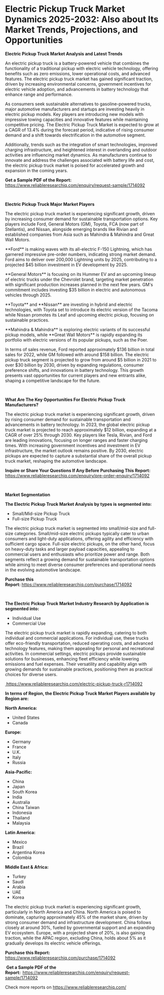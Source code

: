 <p><h1>Electric Pickup Truck Market Dynamics 2025-2032: Also about Its Market Trends, Projections, and Opportunities</h1></p><p><strong>Electric Pickup Truck Market Analysis and Latest Trends</strong></p>
<p><p>An electric pickup truck is a battery-powered vehicle that combines the functionality of a traditional pickup with electric vehicle technology, offering benefits such as zero emissions, lower operational costs, and advanced features. The electric pickup truck market has gained significant traction, driven by increasing environmental concerns, government incentives for electric vehicle adoption, and advancements in battery technology that enhance range and performance.</p><p>As consumers seek sustainable alternatives to gasoline-powered trucks, major automotive manufacturers and startups are investing heavily in electric pickup models. Key players are introducing new models with impressive towing capacities and innovative features while maintaining competitive pricing. The Electric Pickup Truck Market is expected to grow at a CAGR of 13.4% during the forecast period, indicative of rising consumer demand and a shift towards electrification in the automotive segment.</p><p>Additionally, trends such as the integration of smart technologies, improved charging infrastructure, and heightened interest in overlanding and outdoor activities are influencing market dynamics. As manufacturers continue to innovate and address the challenges associated with battery life and cost, the electric pickup truck market is poised for accelerated growth and expansion in the coming years.</p></p>
<p><strong>Get a Sample PDF of the Report:&nbsp;</strong> <a href="https://www.reliableresearchiq.com/enquiry/request-sample/1714092?utm_campaign=3200&utm_medium=2&utm_source=Github&utm_content=ia&utm_term=28032025&utm_id=electric-pickup-truck">https://www.reliableresearchiq.com/enquiry/request-sample/1714092</a></p>
<p>&nbsp;</p>
<p><strong>Electric Pickup Truck Major Market Players</strong></p>
<p><p>The electric pickup truck market is experiencing significant growth, driven by increasing consumer demand for sustainable transportation options. Key players include Ford, General Motors (GM), Toyota, FCA (now part of Stellantis), and Nissan, alongside emerging brands like Rivian and established companies from Asia such as Mahindra & Mahindra and Great Wall Motors.</p><p>**Ford** is making waves with its all-electric F-150 Lightning, which has garnered impressive pre-order numbers, indicating strong market demand. Ford aims to deliver over 200,000 Lightning units by 2025, contributing to a projected $45 billion investment in EV development by 2025.</p><p>**General Motors** is focusing on its Hummer EV and an upcoming lineup of electric trucks under the Chevrolet brand, targeting market penetration with significant production increases planned in the next few years. GM's commitment includes investing $35 billion in electric and autonomous vehicles through 2025.</p><p>**Toyota** and **Nissan** are investing in hybrid and electric technologies, with Toyota set to introduce its electric version of the Tacoma while Nissan promotes its Leaf and upcoming electric pickup, focusing on sustainable practices.</p><p>**Mahindra & Mahindra** is exploring electric variants of its successful pickup models, while **Great Wall Motors** is rapidly expanding its portfolio with electric versions of its popular pickups, such as the Poer.</p><p>In terms of sales revenue, Ford reported approximately $136 billion in total sales for 2022, while GM followed with around $158 billion. The electric pickup truck segment is projected to grow from around $5 billion in 2021 to over $30 billion by 2030, driven by expanding regulations, consumer preference shifts, and innovations in battery technology. This growth presents vast opportunities for current players and new entrants alike, shaping a competitive landscape for the future.</p></p>
<p>&nbsp;</p>
<p><strong>What Are The Key Opportunities For Electric Pickup Truck Manufacturers?</strong></p>
<p><p>The electric pickup truck market is experiencing significant growth, driven by rising consumer demand for sustainable transportation and advancements in battery technology. In 2023, the global electric pickup truck market is projected to reach approximately $12 billion, expanding at a CAGR of over 25% through 2030. Key players like Tesla, Rivian, and Ford are leading innovations, focusing on longer ranges and faster charging times. With increasing government incentives and investment in EV infrastructure, the market outlook remains positive. By 2030, electric pickups are expected to capture a substantial share of the overall pickup truck market, reshaping the automotive landscape.</p></p>
<p><strong>Inquire or Share Your Questions If Any Before Purchasing This Report:</strong> <a href="https://www.reliableresearchiq.com/enquiry/pre-order-enquiry/1714092?utm_campaign=3200&utm_medium=2&utm_source=Github&utm_content=ia&utm_term=28032025&utm_id=electric-pickup-truck">https://www.reliableresearchiq.com/enquiry/pre-order-enquiry/1714092</a></p>
<p>&nbsp;</p>
<p><strong>Market Segmentation</strong></p>
<p><strong>The Electric Pickup Truck Market Analysis by types is segmented into:</strong></p>
<p><ul><li>Small/Mid-size Pickup Truck</li><li>Full-size Pickup Truck</li></ul></p>
<p><p>The electric pickup truck market is segmented into small/mid-size and full-size categories. Small/mid-size electric pickups typically cater to urban consumers and light-duty applications, offering agility and efficiency with sufficient cargo space. Full-size electric pickups, on the other hand, focus on heavy-duty tasks and larger payload capacities, appealing to commercial users and enthusiasts who prioritize power and range. Both segments reflect a growing demand for sustainable transportation options while aiming to meet diverse consumer preferences and operational needs in the evolving automotive landscape.</p></p>
<p><strong>Purchase this Report:&nbsp;</strong><a href="https://www.reliableresearchiq.com/purchase/1714092?utm_campaign=3200&utm_medium=2&utm_source=Github&utm_content=ia&utm_term=28032025&utm_id=electric-pickup-truck">https://www.reliableresearchiq.com/purchase/1714092</a></p>
<p>&nbsp;</p>
<p><strong>The Electric Pickup Truck Market Industry Research by Application is segmented into:</strong></p>
<p><ul><li>Individual Use</li><li>Commercial Use</li></ul></p>
<p><p>The electric pickup truck market is rapidly expanding, catering to both individual and commercial applications. For individual use, these trucks offer eco-friendly transportation, reduced operating costs, and advanced technology features, making them appealing for personal and recreational activities. In commercial settings, electric pickups provide sustainable solutions for businesses, enhancing fleet efficiency while lowering emissions and fuel expenses. Their versatility and capability align with growing demands for sustainable practices, positioning them as practical choices for diverse users.</p></p>
<p><a href="https://www.reliableresearchiq.com/electric-pickup-truck-r1714092?utm_campaign=3200&utm_medium=2&utm_source=Github&utm_content=ia&utm_term=28032025&utm_id=electric-pickup-truck">&nbsp;https://www.reliableresearchiq.com/electric-pickup-truck-r1714092</a></p>
<p><strong>In terms of Region, the Electric Pickup Truck Market Players available by Region are:</strong></p>
<p>
    <p> <strong> North America: </strong>
        <ul>
            <li>United States</li>
            <li>Canada</li>
        </ul>
        </p> 
    <p> <strong> Europe: </strong>
        <ul>
            <li>Germany</li>
            <li>France</li>
            <li>U.K.</li>
            <li>Italy</li>
            <li>Russia</li>
        </ul>
        </p> 
    <p> <strong> Asia-Pacific: </strong>
        <ul>
            <li>China</li>
            <li>Japan</li>
            <li>South Korea</li>
            <li>India</li>
            <li>Australia</li>
            <li>China Taiwan</li>
            <li>Indonesia</li>
            <li>Thailand</li>
            <li>Malaysia</li>
        </ul>
        </p> 
    <p> <strong> Latin America: </strong>
        <ul>
            <li>Mexico</li>
            <li>Brazil</li>
            <li>Argentina Korea</li>
            <li>Colombia</li>
        </ul>
        </p> 
    <p> <strong> Middle East & Africa: </strong>
        <ul>
            <li>Turkey</li>
            <li>Saudi</li>
            <li>Arabia</li>
            <li>UAE</li>
            <li>Korea</li>
        </ul>
    </p>
    </p>
<p><p>The electric pickup truck market is experiencing significant growth, particularly in North America and China. North America is poised to dominate, capturing approximately 45% of the market share, driven by strong consumer demand and infrastructure development. China follows closely at around 30%, fueled by governmental support and an expanding EV ecosystem. Europe, with a projected share of 20%, is also gaining traction, while the APAC region, excluding China, holds about 5% as it gradually develops its electric vehicle offerings.</p></p>
<p><strong>Purchase this Report: </strong><a href="https://www.reliableresearchiq.com/purchase/1714092?utm_campaign=3200&utm_medium=2&utm_source=Github&utm_content=ia&utm_term=28032025&utm_id=electric-pickup-truck">https://www.reliableresearchiq.com/purchase/1714092</a></p>
<p>&nbsp;<strong>Get a Sample PDF of the Report:&nbsp;&nbsp;</strong><a href="https://www.reliableresearchiq.com/enquiry/request-sample/1714092?utm_campaign=3200&utm_medium=2&utm_source=Github&utm_content=ia&utm_term=28032025&utm_id=electric-pickup-truck">https://www.reliableresearchiq.com/enquiry/request-sample/1714092</a></p>
<p><strong></strong></p>
<p>Check more reports on <a href="https://www.reliableresearchiq.com/?utm_campaign=3200&utm_medium=2&utm_source=Github&utm_content=ia&utm_term=28032025&utm_id=electric-pickup-truck">https://www.reliableresearchiq.com/</a></p>